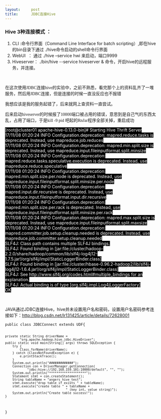```yaml
---
layout:     post
title:      JDBC连接Hive
---
```

<div id="article_content" class="article_content clearfix csdn-tracking-statistics" data-pid="blog" data-mod="popu_307" data-dsm="post">
								            <link rel="stylesheet" href="https://csdnimg.cn/release/phoenix/template/css/ck_htmledit_views-f76675cdea.css">
						<div class="htmledit_views" id="content_views">
                
<h3>Hive 3种连接模式 ：</h3>
<ol><li>CLI :<span>命令行界面（Command Line Interface for batch scripting）</span>,即在hive的bin目录下通过 ./hive命令启动的shell命令行界面</li><li>WebUI  ： 通过 ./hive –service hwi 来启动，端口9999</li><li>Hiveserver： ./bin/hive --service hiveserver &amp; 命令，开启hive的远程服务，并连接。</li></ol><p><br></p>
<p><span style="font-family:'Microsoft YaHei';">在这次使用JDBC连接hive的实验中，之前不熟悉，看完那个上的资料乱齐了一堆服务，然后用JDBC连接，但是连接的时候一直没反应也不报错</span></p>
<p><span style="font-family:'Microsoft YaHei';">我想应该是我的服务起错了，后来就网上查资料一直尝试。<br></span></p>
<p><span style="font-family:'Microsoft YaHei';">后来启动hiveserver的时候报了10000端口被占用的错误，意思到是自己气的东西太乱，占用了端口，于是kill -9 pid 吧起的RnJar程序全部关掉，重启成功</span><br></p>
<p><span style="color:#CC0000;"><span style="color:#FFFFFF;"><span style="background-color:rgb(0,0,0);">[root@cluster01 apache-hive-0.13.0-bin]# Starting Hive Thrift Server<br>
17/11/08 01:20:24 INFO Configuration.deprecation: mapred.reduce.tasks is deprecated. Instead, use mapreduce.job.reduces<br>
17/11/08 01:20:24 INFO Configuration.deprecation: mapred.min.split.size is deprecated. Instead, use mapreduce.input.fileinputformat.split.minsize<br>
17/11/08 01:20:24 INFO Configuration.deprecation: mapred.reduce.tasks.speculative.execution is deprecated. Instead, use mapreduce.reduce.speculative<br>
17/11/08 01:20:24 INFO Configuration.deprecation: mapred.min.split.size.per.node is deprecated. Instead, use mapreduce.input.fileinputformat.split.minsize.per.node<br>
17/11/08 01:20:24 INFO Configuration.deprecation: mapred.input.dir.recursive is deprecated. Instead, use mapreduce.input.fileinputformat.input.dir.recursive<br>
17/11/08 01:20:24 INFO Configuration.deprecation: mapred.min.split.size.per.rack is deprecated. Instead, use mapreduce.input.fileinputformat.split.minsize.per.rack<br>
17/11/08 01:20:24 INFO Configuration.deprecation: mapred.max.split.size is deprecated. Instead, use mapreduce.input.fileinputformat.split.maxsize<br>
17/11/08 01:20:24 INFO Configuration.deprecation: mapred.committer.job.setup.cleanup.needed is deprecated. Instead, use mapreduce.job.committer.setup.cleanup.needed<br>
SLF4J: Class path contains multiple SLF4J bindings.<br>
SLF4J: Found binding in [jar:file:/cluster/hadoop-2.2.0/share/hadoop/common/lib/slf4j-log4j12-1.7.5.jar!/org/slf4j/impl/StaticLoggerBinder.class]<br>
SLF4J: Found binding in [jar:file:/cluster/hbase-0.96.2-hadoop2/lib/slf4j-log4j12-1.6.4.jar!/org/slf4j/impl/StaticLoggerBinder.class]<br>
SLF4J: See http://www.slf4j.org/codes.html#multiple_bindings for an explanation.<br>
SLF4J: Actual binding is of type [org.slf4j.impl.Log4jLoggerFactory]<br>
OK</span></span><br></span></p>
<p><br></p>
<p>JAVA通过JDBC连接Hive，hive并未设置用户名和密码，设置用户名密码参考连接如下：<a href="http://blog.csdn.net/lr131425/article/details/72628001" rel="nofollow">http://blog.csdn.net/lr131425/article/details/72628001</a><br></p>
<p></p><pre><code class="language-java">public class JDBCConnect extends UDF{
	
	private static String driverName =
            "org.apache.hadoop.hive.jdbc.HiveDriver";
	public static void main(String[] args) throws SQLException {
		try {
			Class.forName(driverName);
		} catch (ClassNotFoundException e) {
			e.printStackTrace();
		}
		System.out.println("#############");
		Connection con = DriverManager.getConnection(
                "jdbc:hive://192.168.159.101:10000/default", "", "");
		System.out.println("********************");
		Statement stmt = con.createStatement();
        String tableName = "angers_hive_test";
        stmt.execute("drop table if exists " + tableName);
        stmt.execute("create table " + tableName +
                                     " (key int, value string)");
        System.out.println("Create table success!");
	}

}</code></pre><br><br><br>            </div>
                </div>